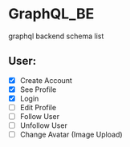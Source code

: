 # GraphQL_BE

graphql backend schema list

## User:

-   [x] Create Account
-   [x] See Profile
-   [x] Login
-   [ ] Edit Profile
-   [ ] Follow User
-   [ ] Unfollow User
-   [ ] Change Avatar (Image Upload)
